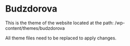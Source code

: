 # Budzdorova

This is the theme of the website located at the path: /wp-content/themes/budzdorova

All theme files need to be replaced to apply changes.
